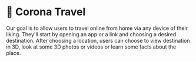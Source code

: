 # 🦠 Corona Travel

Our goal is to allow users to travel online from home via any device of their liking. They'll start by opening an app or a link and choosing a desired destination. After choosing a location, users can choose to view destination in 3D, look at some 3D photos or videos or learn some facts about the place.


